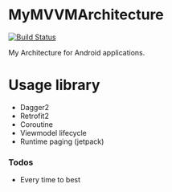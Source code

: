 # MyMVVMArchitecture

[![Build Status](https://travis-ci.org/joemccann/dillinger.svg?branch=master)](https://travis-ci.org/joemccann/dillinger)

My Architecture for Android applications.

# Usage library
  - Dagger2
  - Retrofit2
  - Coroutine
  - Viewmodel lifecycle
  - Runtime paging (jetpack) 

### Todos

 - Every time to best

